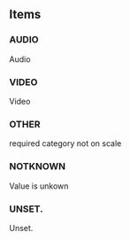 

<!-- end of short definition -->
## Items

### AUDIO
Audio

### VIDEO
Video

### OTHER
required category not on scale

### NOTKNOWN
Value is unkown

### UNSET.
Unset.
